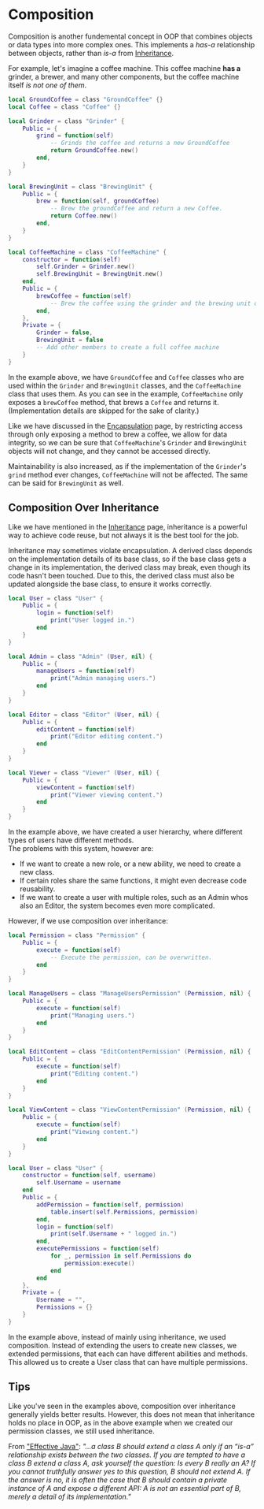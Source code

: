 # Composition

Composition is another fundemental concept in OOP that combines objects or data types into more complex ones.
This implements a *has-a* relationship between objects, rather than *is-a* from [Inheritance](../advanced/inheritance.md).

For example, let's imagine a coffee machine. This coffee machine **has a** grinder, a brewer, and many other components, but the coffee machine itself *is not one of them*.

```lua
local GroundCoffee = class "GroundCoffee" {}
local Coffee = class "Coffee" {}

local Grinder = class "Grinder" {
	Public = {
		grind = function(self)
			-- Grinds the coffee and returns a new GroundCoffee
			return GroundCoffee.new()
		end,
	}
}

local BrewingUnit = class "BrewingUnit" {
	Public = {
		brew = function(self, groundCoffee)
			-- Brew the groundCoffee and return a new Coffee.
			return Coffee.new()
		end,
	}
}

local CoffeeMachine = class "CoffeeMachine" {
	constructor = function(self)
		self.Grinder = Grinder.new()
		self.BrewingUnit = BrewingUnit.new()
	end,
	Public = {
		brewCoffee = function(self)
			-- Brew the coffee using the grinder and the brewing unit of the object, and return it.
		end,	
	},
	Private = {
		Grinder = false,
		BrewingUnit = false
		-- Add other members to create a full coffee machine
	}
}
```
In the example above, we have `GroundCoffee` and `Coffee` classes who are used within the `Grinder` and `BrewingUnit` classes, and the `CoffeeMachine` class that uses them. As you can see in the example, `CoffeeMachine` only exposes a `brewCoffee` method, that brews a `Coffee` and returns it. (Implementation details are skipped for the sake of clarity.)

Like we have discussed in the [Encapsulation](encapsulation.md) page, by restricting access through only exposing a method to brew a coffee, we allow for data integrity, so we can be sure that `CoffeeMachine`'s `Grinder` and `BrewingUnit` objects will not change, and they cannot be accessed directly.

Maintainability is also increased, as if the implementation of the `Grinder`'s `grind` method ever changes, `CoffeeMachine` will not be affected. The same can be said for `BrewingUnit` as well.

## Composition Over Inheritance

Like we have mentioned in the [Inheritance](../advanced/inheritance.md) page, inheritance is a powerful way to achieve code reuse, but not always it is the best tool for the job. 

Inheritance may sometimes violate encapsulation. A derived class depends on the implementation details of its base class, so if the base class gets a change in its implementation, the derived class may break, even though its code hasn't been touched. Due to this, the derived class must also be updated alongside the base class, to ensure it works correctly.

```lua
local User = class "User" {
    Public = {
        login = function(self)
            print("User logged in.")
        end
    }
}

local Admin = class "Admin" (User, nil) {
    Public = {
        manageUsers = function(self) 
            print("Admin managing users.")
        end
    }
}

local Editor = class "Editor" (User, nil) {
    Public = {
        editContent = function(self) 
            print("Editor editing content.")
        end
    }
}

local Viewer = class "Viewer" (User, nil) {
    Public = {
        viewContent = function(self) 
            print("Viewer viewing content.")
        end
    }
}
```

In the example above, we have created a user hierarchy, where different types of users have different methods. <br>
The problems with this system, however are:
* If we want to create a new role, or a new ability, we need to create a new class.
* If certain roles share the same functions, it might even decrease code reusability.
* If we want to create a user with multiple roles, such as an Admin whos also an Editor, the system becomes even more complicated.

However, if we use composition over inheritance:

```lua
local Permission = class "Permission" {
    Public = {
        execute = function(self)
            -- Execute the permission, can be overwritten.
        end
    }
}

local ManageUsers = class "ManageUsersPermission" (Permission, nil) {
    Public = {
        execute = function(self)
            print("Managing users.")
        end
    }
}

local EditContent = class "EditContentPermission" (Permission, nil) {
    Public = {
        execute = function(self)
            print("Editing content.")
        end
    }
}

local ViewContent = class "ViewContentPermission" (Permission, nil) {
    Public = {
        execute = function(self)
            print("Viewing content.")
        end
    }
}

local User = class "User" {
    constructor = function(self, username) 
        self.Username = username
    end
    Public = {
        addPermission = function(self, permission) 
            table.insert(self.Permissions, permission)
        end,
        login = function(self) 
            print(self.Username + " logged in.")
        end,
        executePermissions = function(self)
            for _, permission in self.Permissions do
                permission:execute()
            end
        end 
    },
    Private = {
        Username = "",
        Permissions = {}
    }
}
```

In the example above, instead of mainly using inheritance, we used composition. Instead of extending the users to create new classes, we extended permissions, that each can have different abilities and methods. This allowed us to create a User class that can have multiple permissions.

## Tips

Like you've seen in the examples above, composition over inheritance generally yields better results. However, this does not mean that inheritance holds no place in OOP, as in the above example when we created our permission classes, we still used inheritance.

From ["Effective Java"](https://kea.nu/files/textbooks/new/Effective%20Java%20(2017%2C%20Addison-Wesley).pdf): *"...a class B should extend a class A only if an “is-a” relationship exists between the two classes. If you are tempted to have a class B extend a class A, ask yourself the question: Is every B really an A? If you cannot truthfully answer yes to this question, B should not extend A. If the answer is no, it is often the case that B should contain a private instance of A and expose a different API: A is not an essential part of B, merely a detail of its implementation."*
